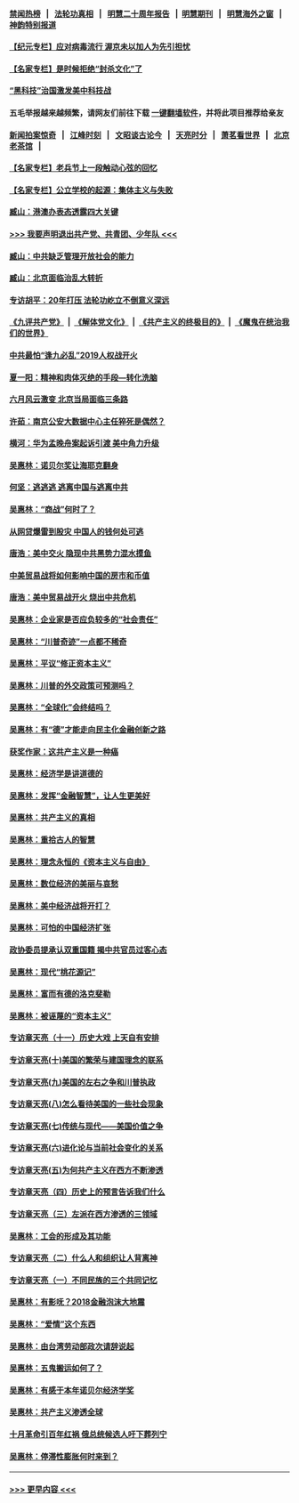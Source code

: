 #### [禁闻热榜](热点新闻.md?=0)  &nbsp;&nbsp;|&nbsp;&nbsp; [法轮功真相](https://github.com/gfw-breaker/truth/blob/master/README.md?=0) &nbsp;&nbsp;|&nbsp;&nbsp; [明慧二十周年报告](https://github.com/gfw-breaker/mh-reports/blob/master/README.md?=0) &nbsp;&nbsp;|&nbsp;&nbsp;[明慧期刊](https://github.com/gfw-breaker/mh-qikan) &nbsp;&nbsp;|&nbsp;&nbsp; [明慧海外之窗](https://github.com/gfw-breaker/mh-news/blob/master/README.md?=0) &nbsp;&nbsp;|&nbsp;&nbsp; [神韵特别报道](https://github.com/gfw-breaker/mh-news/blob/master/shenyun.md?=0)
#### [【纪元专栏】应对病毒流行 渥京未以加人为先引担忧](../pages/nsc423/n11875714.md?t=03090002) 
#### [【名家专栏】是时候拒绝“封杀文化”了](../pages/nsc423/n11814093.md?t=03090002) 
#### [“黑科技”治国激发美中科技战](../pages/nsc423/n11638056.md?t=03090002) 
#### 五毛举报越来越频繁，请网友们前往下载 [一键翻墙软件](https://github.com/gfw-breaker/ssr-accounts)，并将此项目推荐给亲友
#### [新闻拍案惊奇](https://github.com/gfw-breaker/banned-news/blob/master/pages/link4.md) &nbsp;&nbsp;|&nbsp;&nbsp; [江峰时刻](https://github.com/gfw-breaker/banned-news/blob/master/pages/link4.md) &nbsp;&nbsp;|&nbsp;&nbsp; [文昭谈古论今](https://github.com/gfw-breaker/banned-news/blob/master/pages/link4.md) &nbsp;&nbsp;|&nbsp;&nbsp; [天亮时分](https://github.com/gfw-breaker/banned-news/blob/master/pages/link4.md) &nbsp;&nbsp;|&nbsp;&nbsp; [萧茗看世界](https://github.com/gfw-breaker/banned-news/blob/master/pages/link4.md) &nbsp;&nbsp;|&nbsp;&nbsp; [北京老茶馆](https://github.com/gfw-breaker/banned-news/blob/master/pages/link4.md) &nbsp;&nbsp;|&nbsp;&nbsp; 
#### [【名家专栏】老兵节上一段触动心弦的回忆](../pages/nsc423/n11646016.md?t=03090002) 
#### [【名家专栏】公立学校的起源：集体主义与失败](../pages/nsc423/n11601833.md?t=03090002) 
#### [臧山：港澳办表态透露四大关键](../pages/nsc423/n11421628.md?t=03090002) 
#### [>>> 我要声明退出共产党、共青团、少年队 <<<](https://github.com/begood0513/goodnews/blob/master/quit/letter.md) 
#### [臧山：中共缺乏管理开放社会的能力](../pages/nsc423/n11407457.md?t=03090002) 
#### [臧山：北京面临治乱大转折](../pages/nsc423/n11406895.md?t=03090002) 
#### [专访胡平：20年打压 法轮功屹立不倒意义深远](../pages/nsc423/n11398800.md?t=03090002) 
#### [《九评共产党》](https://github.com/begood0513/9ping.md/blob/master/README.md) &nbsp;|&nbsp; [《解体党文化》](../../../../jtdwh.md/blob/master/README.md)  &nbsp;|&nbsp; [《共产主义的终极目的》](../../../../gczydzjmd.md/blob/master/README.md) &nbsp;|&nbsp; [《魔鬼在统治我们的世界》](../../../../mgztzwmdsj.md/blob/master/README.md) 
#### [中共最怕“逢九必乱”2019人权战开火](../pages/nsc423/n11385248.md?t=03090002) 
#### [夏一阳：精神和肉体灭绝的手段—转化洗脑](../pages/nsc423/n11368250.md?t=03090002) 
#### [六月风云激变 北京当局面临三条路](../pages/nsc423/n11313668.md?t=03090002) 
#### [许茹：南京公安大数据中心主任猝死是偶然？](../pages/nsc423/n11064744.md?t=03090002) 
#### [横河：华为孟晚舟案起诉引渡 美中角力升级](../pages/nsc423/n11027230.md?t=03090002) 
#### [吴惠林：诺贝尔奖让海耶克翻身](../pages/nsc423/n10890049.md?t=03090002) 
#### [何坚：逃逃逃 逃离中国与逃离中共](../pages/nsc423/n10592891.md?t=03090002) 
#### [吴惠林：“商战”何时了？](../pages/nsc423/n10573558.md?t=03090002) 
#### [从网贷爆雷到股灾 中国人的钱何处可逃](../pages/nsc423/n10572800.md?t=03090002) 
#### [唐浩：美中交火 隐现中共黑势力混水摸鱼](../pages/nsc423/n10544040.md?t=03090002) 
#### [中美贸易战将如何影响中国的房市和币值](../pages/nsc423/n10543697.md?t=03090002) 
#### [唐浩：美中贸易战开火 烧出中共危机](../pages/nsc423/n10540126.md?t=03090002) 
#### [吴惠林：企业家是否应负较多的“社会责任”](../pages/nsc423/n10535022.md?t=03090002) 
#### [吴惠林：“川普奇迹”一点都不稀奇](../pages/nsc423/n10512808.md?t=03090002) 
#### [吴惠林：平议“修正资本主义”](../pages/nsc423/n10495724.md?t=03090002) 
#### [吴惠林：川普的外交政策可预测吗？](../pages/nsc423/n10462387.md?t=03090002) 
#### [吴惠林：“全球化”会终结吗？](../pages/nsc423/n10452838.md?t=03090002) 
#### [吴惠林：有“德”才能走向民主化金融创新之路](../pages/nsc423/n10432292.md?t=03090002) 
#### [获奖作家：这共产主义是一种癌](../pages/nsc423/n10431541.md?t=03090002) 
#### [吴惠林：经济学是讲道德的](../pages/nsc423/n10398014.md?t=03090002) 
#### [吴惠林：发挥“金融智慧”，让人生更美好](../pages/nsc423/n10375019.md?t=03090002) 
#### [吴惠林：共产主义的真相](../pages/nsc423/n10351394.md?t=03090002) 
#### [吴惠林：重拾古人的智慧](../pages/nsc423/n10337691.md?t=03090002) 
#### [吴惠林：理念永恒的《资本主义与自由》](../pages/nsc423/n10316274.md?t=03090002) 
#### [吴惠林：数位经济的美丽与哀愁](../pages/nsc423/n10292946.md?t=03090002) 
#### [吴惠林：美中经济战将开打？](../pages/nsc423/n10258825.md?t=03090002) 
#### [吴惠林：可怕的中国经济扩张](../pages/nsc423/n10219147.md?t=03090002) 
#### [政协委员提承认双重国籍 揭中共官员过客心态](../pages/nsc423/n10208809.md?t=03090002) 
#### [吴惠林：现代“桃花源记”](../pages/nsc423/n10185234.md?t=03090002) 
#### [吴惠林：富而有德的洛克斐勒](../pages/nsc423/n10142264.md?t=03090002) 
#### [吴惠林：被诬蔑的“资本主义”](../pages/nsc423/n10124816.md?t=03090002) 
#### [专访章天亮（十一）历史大戏 上天自有安排](../pages/nsc423/n10094905.md?t=03090002) 
#### [专访章天亮(十)美国的繁荣与建国理念的联系](../pages/nsc423/n10094899.md?t=03090002) 
#### [专访章天亮(九)美国的左右之争和川普执政](../pages/nsc423/n10094889.md?t=03090002) 
#### [专访章天亮(八)怎么看待美国的一些社会现象](../pages/nsc423/n10094857.md?t=03090002) 
#### [专访章天亮(七)传统与现代——美国价值之争](../pages/nsc423/n10093140.md?t=03090002) 
#### [专访章天亮(六)进化论与当前社会变化的关系](../pages/nsc423/n10092036.md?t=03090002) 
#### [专访章天亮(五)为何共产主义在西方不断渗透](../pages/nsc423/n10083620.md?t=03090002) 
#### [专访章天亮（四）历史上的预言告诉我们什么](../pages/nsc423/n10083606.md?t=03090002) 
#### [专访章天亮（三）左派在西方渗透的三领域](../pages/nsc423/n10081115.md?t=03090002) 
#### [吴惠林：工会的形成及其功能](../pages/nsc423/n10080633.md?t=03090002) 
#### [专访章天亮（二）什么人和组织让人背离神](../pages/nsc423/n10076637.md?t=03090002) 
#### [专访章天亮（一）不同民族的三个共同记忆](../pages/nsc423/n10074188.md?t=03090002) 
#### [吴惠林：有影呒？2018金融泡沫大地震](../pages/nsc423/n10040534.md?t=03090002) 
#### [吴惠林：“爱情”这个东西](../pages/nsc423/n10019423.md?t=03090002) 
#### [吴惠林：由台湾劳动部政次请辞说起](../pages/nsc423/n9979679.md?t=03090002) 
#### [吴惠林：五鬼搬运如何了？](../pages/nsc423/n9925338.md?t=03090002) 
#### [吴惠林：有感于本年诺贝尔经济学奖](../pages/nsc423/n9871883.md?t=03090002) 
#### [吴惠林：共产主义渗透全球](../pages/nsc423/n9812748.md?t=03090002) 
#### [十月革命引百年红祸 俄总统候选人吁下葬列宁](../pages/nsc423/n9810182.md?t=03090002) 
#### [吴惠林：停滞性膨胀何时来到？](../pages/nsc423/n9764136.md?t=03090002) 

----
#### [ >>> 更早内容 <<< ](../indexes/nsc423-earlier.md)
